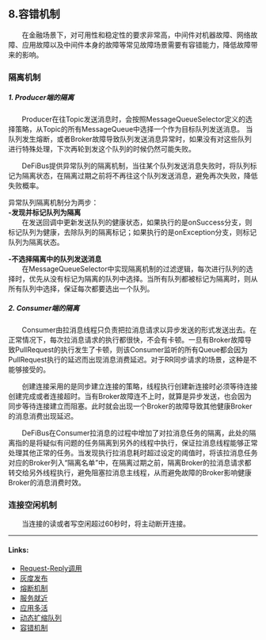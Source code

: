 ## 8.容错机制
&nbsp;&nbsp;&nbsp;&nbsp;&nbsp;&nbsp;
在金融场景下，对可用性和稳定性的要求非常高，中间件对机器故障、网络故障、应用故障以及中间件本身的故障等常见故障场景需要有容错能力，降低故障带来的影响。

### 隔离机制
##### 1. Producer端的隔离  
&nbsp;&nbsp;&nbsp;&nbsp;&nbsp;&nbsp;
Producer在往Topic发送消息时，会按照MessageQueueSelector定义的选择策略，从Topic的所有MessageQueue中选择一个作为目标队列发送消息。
当队列发生熔断，或者Broker故障导致队列发送消息异常时，如果没有对这些队列进行特殊处理，下次再轮到发这个队列的时候仍然可能失败。

&nbsp;&nbsp;&nbsp;&nbsp;&nbsp;&nbsp;
DeFiBus提供异常队列的隔离机制，当往某个队列发送消息失败时，将队列标记为隔离状态，在隔离过期之前将不再往这个队列发送消息，避免再次失败，降低失败概率。

异常队列隔离机制分为两步：  
**-发现并标记队列为隔离**  
&nbsp;&nbsp;&nbsp;&nbsp;&nbsp;&nbsp;
在发送回调中更新发送队列的健康状态，如果执行的是onSuccess分支，则标记队列为健康，去除队列的隔离标记；如果执行的是onException分支，则标记队列为隔离状态。  

**-不选择隔离中的队列发送消息**  
&nbsp;&nbsp;&nbsp;&nbsp;&nbsp;&nbsp;
在MessageQueueSelector中实现隔离机制的过滤逻辑，每次进行队列的选择时，优先从没有标记为隔离的队列中选择。当所有队列都被标记为隔离时，则从所有队列中选择，保证每次都要选出一个队列。


##### 2. Consumer端的隔离  

&nbsp;&nbsp;&nbsp;&nbsp;&nbsp;&nbsp;
Consumer由拉消息线程只负责把拉消息请求以异步发送的形式发送出去。在正常情况下，每次拉消息请求的执行都很快，不会有卡顿。一旦有Broker故障导致PullRequest的执行发生了卡顿，则该Consumer监听的所有Queue都会因为PullRequest执行的延迟而出现消息消费延迟。对于RR同步请求的场景，这种是不能够接受的。

&nbsp;&nbsp;&nbsp;&nbsp;&nbsp;&nbsp;
创建连接采用的是同步建立连接的策略，线程执行创建新连接时必须等待连接创建完成或者连接超时。当有Broker故障连不上时，就算是异步发送，也会因为同步等待连接建立而阻塞。此时就会出现一个Broker的故障导致其他健康Broker的消息消费出现延迟。

&nbsp;&nbsp;&nbsp;&nbsp;&nbsp;&nbsp;
DeFiBus在Consumer拉消息的过程中增加了对拉消息任务的隔离，此处的隔离指的是将疑似有问题的任务隔离到另外的线程中执行，保证拉消息线程能够正常处理其他正常的任务。当发现执行拉消息耗时超过设定的阈值时，将该拉消息任务对应的Broker列入“隔离名单”中，在隔离过期之前，隔离Broker的拉消息请求都转交给另外线程执行，避免阻塞拉消息主线程，从而避免故障的Broker影响健康Broker的消息消费时效。

### 连接空闲机制

&nbsp;&nbsp;&nbsp;&nbsp;&nbsp;&nbsp;
当连接的读或者写空闲超过60秒时，将主动断开连接。


---
#### Links:

* [Request-Reply调用](cn/features/1-request-response-call.md)
* [灰度发布](cn/features/2-dark-launch.md)
* [熔断机制](cn/features/3-circuit-break-mechanism.md)
* [服务就近](cn/features/4-invoke-service-nearby.md)
* [应用多活](cn/features/5-multi-active.md)
* [动态扩缩队列](cn/features/6-dynamic-adjust-queue.md)
* [容错机制](cn/features/8-fault-tolerant.md)